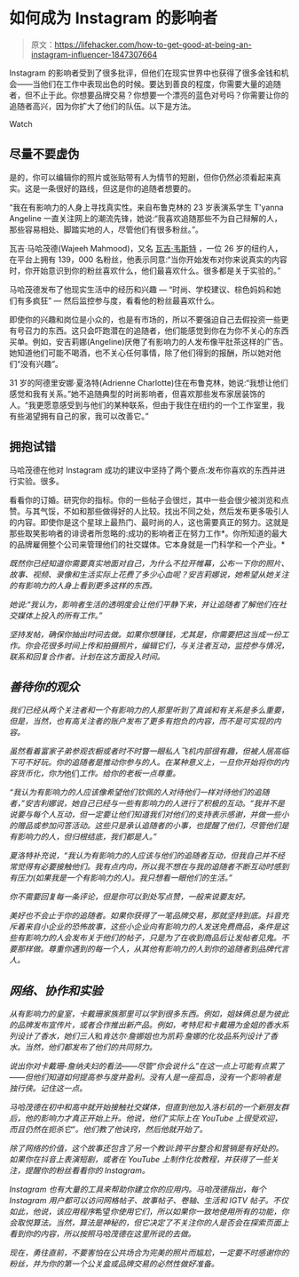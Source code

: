 # 如何成为 Instagram 的影响者

> 原文：<https://lifehacker.com/how-to-get-good-at-being-an-instagram-influencer-1847307664>

Instagram 的影响者受到了很多批评，但他们在现实世界中也获得了很多金钱和机会——当他们在工作中表现出色的时候。要达到善良的程度，你需要大量的追随者，但不止于此。你想要品牌交易？你想要一个漂亮的蓝色对号吗？你需要让你的追随者高兴，因为你扩大了他们的队伍。以下是方法。

Watch

## **尽量不要虚伪**

是的，你可以编辑你的照片或张贴带有人为情节的短剧，但你仍然必须看起来真实。这是一条很好的路线，但这是你的追随者想要的。

“我在有影响力的人身上寻找真实性。来自布鲁克林的 23 岁表演系学生 T'yanna Angeline 一直关注网上的潮流先锋，她说:“我喜欢追随那些不为自己辩解的人，那些容易相处、脚踏实地的人，尽管他们有很多粉丝。”。

瓦吉·马哈茂德(Wajeeh Mahmood)，又名 [瓦吉·韦斯特](https://www.instagram.com/wajeehwest/?hl=en) ，一位 26 岁的纽约人，在平台上拥有 139，000 名粉丝，他表示同意:“当你开始发布对你来说真实的内容时，你开始意识到你的粉丝喜欢什么，他们最喜欢什么。很多都是关于实验的。”

马哈茂德发布了他现实生活中的经历和兴趣 — “时尚、学校建议、棕色妈妈和她们有多疯狂” — 然后监控参与度，看看他的粉丝最喜欢什么。

即使你的兴趣和岗位是小众的，也是有市场的，所以不要强迫自己去假投资一些更有号召力的东西。这只会吓跑潜在的追随者，他们能感觉到你在为你不关心的东西买单。例如，安吉莉娜(Angeline)厌倦了有影响力的人发布像平肚茶这样的广告。她知道他们可能不喝酒，也不关心任何事情，除了他们得到的报酬，所以她对他们“没有兴趣”。

31 岁的阿德里安娜·夏洛特(Adrienne Charlotte)住在布鲁克林，她说:“我想让他们感觉和我有关系。”她不追随典型的时尚影响者，但喜欢那些发布家居装饰的人。“我更愿意感受到与他们的某种联系，但由于我住在纽约的一个工作室里，我有些渴望拥有自己的家，我可以改善它。”

## **拥抱试错**

马哈茂德在他对 Instagram 成功的建议中坚持了两个要点:发布你喜欢的东西并进行实验。很多。

看看你的订婚。研究你的指标。你的一些帖子会很烂，其中一些会很少被浏览和点赞。与其气馁，不如和那些做得好的人比较。找出不同之处，然后发布更多吸引人的内容。即使你是这个星球上最热门、最时尚的人，这也需要真正的努力。这就是那些取笑影响者的诽谤者所忽略的:成功的影响者正在努力工作*。你所知道的最大的品牌雇佣整个公司来管理他们的社交媒体。它本身就是一门科学和一个产业。*

*既然你已经知道你需要真实地面对自己，为什么不拉开帷幕，公布一下你的照片、故事、视频、录像和生活实际上花费了多少心血呢？安吉莉娜说，她希望从她关注的有影响力的人身上看到更多这样的东西。*

*她说:“我认为，影响者生活的透明度会让他们平静下来，并让追随者了解他们在社交媒体上投入的所有工作。”*

*坚持发帖，确保你抽出时间去做。如果你想赚钱，尤其是，你需要把这当成一份工作。你会花很多时间上传和拍摄照片，编辑它们，与关注者互动，监控参与情况，联系和回复合作者。计划在这方面投入时间。*

## ***善待你的观众***

*我们已经从两个关注者和一个有影响力的人那里听到了真诚和有关系是多么重要，但是，当然，也有高关注者的账户发布了更多有抱负的内容，而不是可实现的内容。*

*虽然看着富家子弟参观衣橱或者时不时瞥一眼私人飞机内部很有趣，但被人居高临下可不好玩。你的追随者是推动你参与的人。在某种意义上，一旦你开始将你的内容货币化，*你*为*他们*工作。给你的老板一点尊重。*

*“我认为有影响力的人应该像希望他们钦佩的人对待他们一样对待他们的追随者，”安吉利娜说，她自己已经与一些有影响力的人进行了积极的互动。“我并不是说要与每个人互动，但一定要让他们知道我们对他们的支持表示感谢，并做一些小的赠品或参加问答活动。这些只是承认追随者的小事，也提醒了他们，尽管他们是有影响力的人，但归根结底，我们都是人。”*

*夏洛特补充说，“我认为有影响力的人应该与他们的追随者互动，但我自己并不经常觉得有必要接触他们。我有点内向，所以我不想在与我的追随者不断互动时感到有压力(如果我是一个有影响力的人)。我只想看一眼他们的生活。”*

*你不需要回复每一条评论，但是你可以到处写点赞，一般来说要友好。*

*美好也不会止于你的追随者。如果你获得了一笔品牌交易，那就坚持到底。抖音充斥着来自小企业的恐怖故事，这些小企业向有影响力的人发送免费商品，条件是这些有影响力的人会发布关于他们的帖子，只是为了在收到商品后让发帖者见鬼。不要那样做。尊重你遇到的每一个人，从其他有影响力的人到你的追随者到品牌代言人。*

## ***网络、协作和实验***

*从有影响力的皇室，卡戴珊家族那里可以学到很多东西。例如，姐妹俩总是为彼此的品牌发布宣传片，或者合作推出新产品。例如，考特尼和卡戴珊为金姐的香水系列设计了香水，她们三人*和*肯达尔·詹娜姐也为凯莉·詹娜的化妆品系列设计了香水。当然，他们都发布了他们的共同努力。*

*说出你对卡戴珊-詹纳夫妇的看法——尽管“你会说什么”在这一点上可能有点累了——但他们知道如何提高参与度并盈利。没有人是一座孤岛，没有一个影响者是独行侠。记住这一点。*

*马哈茂德在初中和高中就开始接触社交媒体，但直到他加入洛杉矶的一个新朋友群后，他的影响力才真正开始上升。他说，他们“实际上在 YouTube 上很受欢迎，而且仍然在扼杀它”。他们教了他诀窍，然后他就开始了。*

*除了网络的价值，这个故事还包含了另一个教训:跨平台整合和营销是有好处的。如果你在抖音上表演短剧，或者在 YouTube 上制作化妆教程，并获得了一些关注，提醒你的粉丝看看你的 Instagram。*

*Instagram 也有大量的工具来帮助你建立你的应用内。马哈茂德指出，每个 Instagram 用户都可以访问网格帖子、故事帖子、卷轴、生活和 IGTV 帖子。不仅如此，他说，该应用程序*希望*你使用它们，所以如果你一致地使用所有的功能，你会取悦算法。当然，算法是神秘的，但它决定了不关注你的人是否会在探索页面上看到你的内容，所以按照马哈茂德在这里所说的去做。*

*现在，勇往直前，不要害怕在公共场合为完美的照片而尴尬，一定要不时感谢你的粉丝，并为你的第一个公关盒或品牌交易的必然性做好准备。*